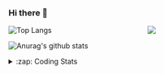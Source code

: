 ### Hi there 👋

<!--
**tao8687/tao8687** is a ✨ _special_ ✨ repository because its `README.md` (this file) appears on your GitHub profile.

Here are some ideas to get you started:

- 🔭 I’m currently working on ...
- 🌱 I’m currently learning ...
- 👯 I’m looking to collaborate on ...
- 🤔 I’m looking for help with ...
- 💬 Ask me about ...
- 📫 How to reach me: ...
- 😄 Pronouns: ...
- ⚡ Fun fact: ...
-->

<img align='right' src="https://media.giphy.com/media/M9gbBd9nbDrOTu1Mqx/giphy.gif" width="230">

![Top Langs](https://github-readme-stats.vercel.app/api/top-langs/?username=tao8687&layout=compact&title_color=23238E&text_color=A67D3D)

![Anurag's github stats](https://github-readme-stats.vercel.app/api?username=tao8687&show_icons=true&&text_color=A67D3D&title_color=23238E&show_icons=false&count_private=true&hide=stars)

<details>
  <summary>:zap: Coding Stats</summary>
  <b>
<!--START_SECTION:waka-->
![Profile Views](http://img.shields.io/badge/Profile%20Views-41-blue)

**🐱 My Github Data** 

> 🏆 107 Contributions in the Year 2021
 > 
> 📦 880.7 kB Used in Github's Storage 
 > 
> 🚫 Not Opted to Hire
 > 
> 📜 41 Public Repositories 
 > 
> 🔑 20 Private Repositories  
 > 
**I'm an Early 🐤** 

```text
🌞 Morning    131 commits    ████████████░░░░░░░░░░░░░   50.78% 
🌆 Daytime    65 commits     ██████░░░░░░░░░░░░░░░░░░░   25.19% 
🌃 Evening    53 commits     █████░░░░░░░░░░░░░░░░░░░░   20.54% 
🌙 Night      9 commits      ░░░░░░░░░░░░░░░░░░░░░░░░░   3.49%

```
📅 **I'm Most Productive on Friday** 

```text
Monday       41 commits     ████░░░░░░░░░░░░░░░░░░░░░   15.89% 
Tuesday      34 commits     ███░░░░░░░░░░░░░░░░░░░░░░   13.18% 
Wednesday    47 commits     ████░░░░░░░░░░░░░░░░░░░░░   18.22% 
Thursday     40 commits     ████░░░░░░░░░░░░░░░░░░░░░   15.5% 
Friday       52 commits     █████░░░░░░░░░░░░░░░░░░░░   20.16% 
Saturday     22 commits     ██░░░░░░░░░░░░░░░░░░░░░░░   8.53% 
Sunday       22 commits     ██░░░░░░░░░░░░░░░░░░░░░░░   8.53%

```


📊 **This Week I Spent My Time On** 

```text
⌚︎ Time Zone: Asia/Shanghai

💬 Programming Languages: 
Vue.js                   3 mins              ████████████████████░░░░░   80.03% 
JavaScript               0 secs              █████░░░░░░░░░░░░░░░░░░░░   19.97%

🔥 Editors: 
VS Code                  4 mins              █████████████████████████   100.0%

🐱‍💻 Projects: 
demo                     4 mins              █████████████████████████   100.0%

💻 Operating System: 
Linux                    4 mins              █████████████████████████   100.0%

```

**I Mostly Code in C++** 

```text
C++                      9 repos             █████████░░░░░░░░░░░░░░░░   37.5% 
C                        6 repos             ██████░░░░░░░░░░░░░░░░░░░   25.0% 
Python                   4 repos             ████░░░░░░░░░░░░░░░░░░░░░   16.67% 
Shell                    2 repos             ██░░░░░░░░░░░░░░░░░░░░░░░   8.33% 
Makefile                 1 repo              █░░░░░░░░░░░░░░░░░░░░░░░░   4.17%

```


**Timeline**

![Chart not found](https://raw.githubusercontent.com/tao8687/tao8687/master/charts/bar_graph.png) 


<!--END_SECTION:waka-->
</details>

